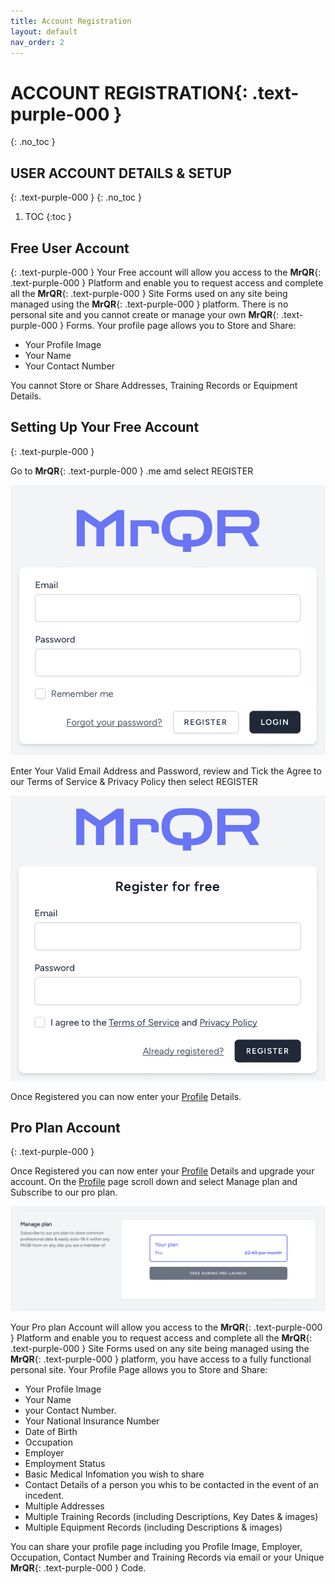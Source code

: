 ```yaml
---
title: Account Registration
layout: default
nav_order: 2
---
```

# **ACCOUNT REGISTRATION**{: .text-purple-000 }
{: .no_toc }

## USER ACCOUNT DETAILS & SETUP
{: .text-purple-000 }
{: .no_toc }

1. TOC
{:toc }

## Free User Account
{: .text-purple-000 }
Your Free account will allow you access to the **MrQR**{: .text-purple-000 } Platform and enable you to request access and complete all the **MrQR**{: .text-purple-000 } Site Forms used on any site being managed using the **MrQR**{: .text-purple-000 } platform. There is no personal site and you cannot create or manage your own **MrQR**{: .text-purple-000 } Forms. Your profile page allows you to Store and Share:

* Your Profile Image
* Your Name
* Your Contact Number

You cannot Store or Share Addresses, Training Records or Equipment Details.

## Setting Up Your Free Account
{: .text-purple-000 }

Go to **MrQR**{: .text-purple-000 }
.me amd select REGISTER

![Free Account](/assets/images/MrQR_login_page.png "RESGISTER")

Enter Your Valid Email Address and Password,
review and Tick the Agree to our Terms of Service & Privacy Policy
then select REGISTER

![Free Account](/assets/images/MrQR_Register.png "RESGISTER")

Once Registered you can now enter your [Profile](https://docs.mrqr.me/profile/) Details.

## Pro Plan Account
{: .text-purple-000 }

Once Registered you can now enter your [Profile](https://docs.mrqr.me/profile/) Details and upgrade your account.
On the [Profile](https://docs.mrqr.me/profile/) page scroll down and select Manage plan and Subscribe to our pro plan.

![Pro Plan Account](/assets/images/MrQR_Pro_Plan.png "RESGISTER")

Your Pro plan Account will allow you access to the **MrQR**{: .text-purple-000 } Platform and enable you to request access and complete all the **MrQR**{: .text-purple-000 } Site Forms used on any site being managed using the **MrQR**{: .text-purple-000 } platform, you have access to a fully functional personal site. Your Profile Page allows you to Store and Share:
* Your Profile Image
* Your Name
* your Contact Number.
* Your National Insurance Number
* Date of Birth
* Occupation
* Employer
* Employment Status
* Basic Medical Infomation you wish to share
* Contact Details of a person you whis to be contacted in the event of an incedent.
* Multiple Addresses
* Multiple Training Records (including Descriptions, Key Dates & images)
* Multiple Equipment Records (including Descriptions & images)
  
You can share your profile page including you Profile Image, Employer, Occupation, Contact Number and Training Records via email or your Unique **MrQR**{: .text-purple-000 } Code.

